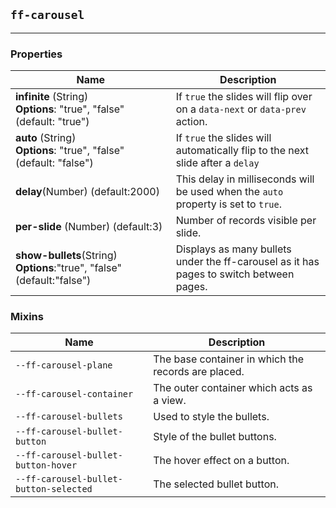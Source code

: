## `ff-carousel`
___
### Properties
| Name | Description |
| ---- | ----------- |
| **infinite**&nbsp;(String) **Options**:&nbsp;"true",&nbsp;"false" (default: "true") | If `true` the slides will flip over on a `data-next` or `data-prev` action. |
| **auto**&nbsp;(String) **Options**:&nbsp;"true",&nbsp;"false" (default: "false") | If `true` the slides will automatically flip to the next slide after a `delay` |
| **delay**(Number) (default:2000) | This delay in milliseconds will be used when the `auto` property is set to `true`. |
| **per-slide** (Number) (default:3) | Number of records visible per slide. |
| **show-bullets**(String) **Options**:"true",&nbsp;"false" (default:"false") | Displays as many bullets under the ff-carousel as it has pages to switch between pages. |

### Mixins
| Name | Description |
| ---- | ----------- |
| `--ff-carousel-plane` | The base container in which the records are placed. |
| `--ff-carousel-container` |  The outer container which acts as a view. |
| `--ff-carousel-bullets` | Used to style the bullets. |
| `--ff-carousel-bullet-button` | Style of the bullet buttons. |
| `--ff-carousel-bullet-button-hover` | The hover effect on a button. |
| `--ff-carousel-bullet-button-selected` | The selected bullet button. |